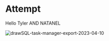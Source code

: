 # Attempt

Hello Tyler
AND NATANEL

![drawSQL-task-manager-export-2023-04-10](https://user-images.githubusercontent.com/105952966/230974144-e5611658-8e74-4171-9bdf-72c840938e57.png)

